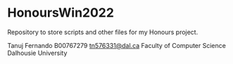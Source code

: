 # HonoursWin2022
Repository to store scripts and other files for my Honours project.

Tanuj Fernando
B00767279
tn576331@dal.ca
Faculty of Computer Science
Dalhousie University
